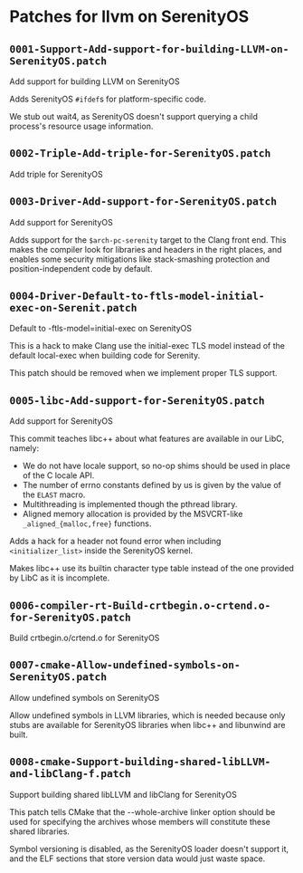 # Patches for llvm on SerenityOS

## `0001-Support-Add-support-for-building-LLVM-on-SerenityOS.patch`

Add support for building LLVM on SerenityOS

Adds SerenityOS `#ifdef`s for platform-specific code.

We stub out wait4, as SerenityOS doesn't support querying a child
process's resource usage information.

## `0002-Triple-Add-triple-for-SerenityOS.patch`

Add triple for SerenityOS


## `0003-Driver-Add-support-for-SerenityOS.patch`

Add support for SerenityOS

Adds support for the `$arch-pc-serenity` target to the Clang front end.
This makes the compiler look for libraries and headers in the right
places, and enables some security mitigations like stack-smashing
protection and position-independent code by default.

## `0004-Driver-Default-to-ftls-model-initial-exec-on-Serenit.patch`

Default to -ftls-model=initial-exec on SerenityOS

This is a hack to make Clang use the initial-exec TLS model instead of
the default local-exec when building code for Serenity.

This patch should be removed when we implement proper TLS support.

## `0005-libc-Add-support-for-SerenityOS.patch`

Add support for SerenityOS

This commit teaches libc++ about what features are available in our
LibC, namely:
* We do not have locale support, so no-op shims should be used in place
  of the C locale API.
* The number of errno constants defined by us is given by the value of
  the `ELAST` macro.
* Multithreading is implemented though the pthread library.
* Aligned memory allocation is provided by the MSVCRT-like
  `_aligned_{malloc,free}` functions.

Adds a hack for a header not found error when including
`<initializer_list>` inside the SerenityOS kernel.

Makes libc++ use its builtin character type table instead of the one
provided by LibC as it is incomplete.

## `0006-compiler-rt-Build-crtbegin.o-crtend.o-for-SerenityOS.patch`

Build crtbegin.o/crtend.o for SerenityOS


## `0007-cmake-Allow-undefined-symbols-on-SerenityOS.patch`

Allow undefined symbols on SerenityOS

Allow undefined symbols in LLVM libraries, which is needed because only
stubs are available for SerenityOS libraries when libc++ and libunwind
are built.

## `0008-cmake-Support-building-shared-libLLVM-and-libClang-f.patch`

Support building shared libLLVM and libClang for SerenityOS

This patch tells CMake that the --whole-archive linker option should be
used for specifying the archives whose members will constitute these
shared libraries.

Symbol versioning is disabled, as the SerenityOS loader doesn't support
it, and the ELF sections that store version data would just waste space.

